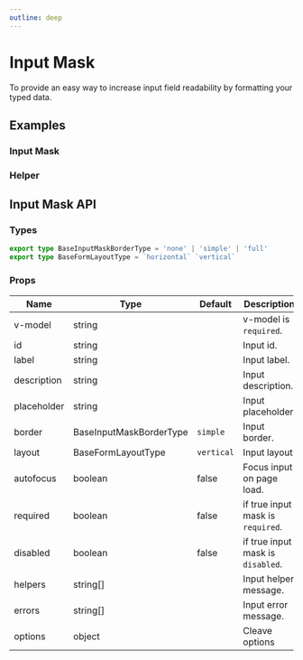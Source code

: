 ```yaml
---
outline: deep
---
```


<script setup lang="ts">
import InputMaskExample from './demo/input-mask/input-mask-example.vue'
import InputMaskHelper from './demo/input-mask/input-mask-helper.vue'
</script>

# Input Mask

To provide an easy way to increase input field readability by formatting your typed data.

## Examples

### Input Mask

<!--@include: ./demo/input-mask/input-mask-example.md-->

### Helper

<!--@include: ./demo/input-mask/input-mask-helper.md-->

## Input Mask API

### Types

```ts
export type BaseInputMaskBorderType = 'none' | 'simple' | 'full'
export type BaseFormLayoutType = `horizontal` `vertical`
```

### Props

| Name        | Type                    | Default    | Description                       |
| ----------- | ----------------------- | ---------- | --------------------------------- |
| v-model     | string                  |            | v-model is `required`.            |
| id          | string                  |            | Input id.                         |
| label       | string                  |            | Input label.                      |
| description | string                  |            | Input description.                |
| placeholder | string                  |            | Input placeholder.                |
| border      | BaseInputMaskBorderType | `simple`   | Input border.                     |
| layout      | BaseFormLayoutType      | `vertical` | Input layout.                     |
| autofocus   | boolean                 | false      | Focus input on page load.         |
| required    | boolean                 | false      | if true input mask is `required`. |
| disabled    | boolean                 | false      | if true input mask is `disabled`. |
| helpers     | string[]                |            | Input helper message.             |
| errors      | string[]                |            | Input error message.              |
| options     | object                  |            | Cleave options                    |
